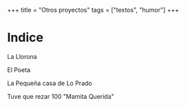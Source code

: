 +++
title = "Otros proyectos"
tags = ["textos", "humor"]
+++

# Indice

La Llorona

El Poeta

La Pequeña casa de Lo Prado

Tuve que rezar 100 "Mamita Querida"
